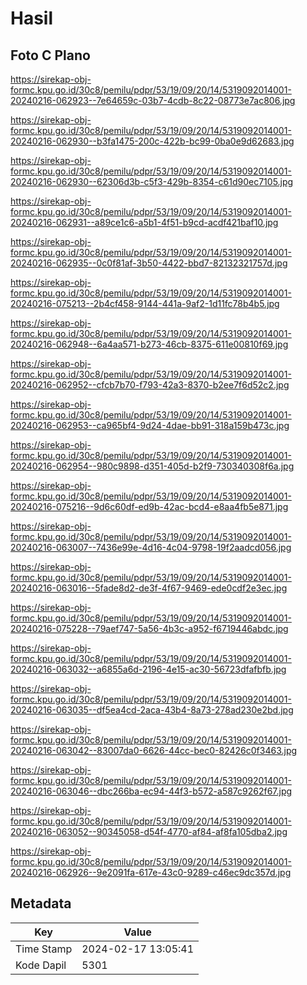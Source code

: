 # Hasil

## Foto C Plano

https://sirekap-obj-formc.kpu.go.id/30c8/pemilu/pdpr/53/19/09/20/14/5319092014001-20240216-062923--7e64659c-03b7-4cdb-8c22-08773e7ac806.jpg

https://sirekap-obj-formc.kpu.go.id/30c8/pemilu/pdpr/53/19/09/20/14/5319092014001-20240216-062930--b3fa1475-200c-422b-bc99-0ba0e9d62683.jpg

https://sirekap-obj-formc.kpu.go.id/30c8/pemilu/pdpr/53/19/09/20/14/5319092014001-20240216-062930--62306d3b-c5f3-429b-8354-c61d90ec7105.jpg

https://sirekap-obj-formc.kpu.go.id/30c8/pemilu/pdpr/53/19/09/20/14/5319092014001-20240216-062931--a89ce1c6-a5b1-4f51-b9cd-acdf421baf10.jpg

https://sirekap-obj-formc.kpu.go.id/30c8/pemilu/pdpr/53/19/09/20/14/5319092014001-20240216-062935--0c0f81af-3b50-4422-bbd7-82132321757d.jpg

https://sirekap-obj-formc.kpu.go.id/30c8/pemilu/pdpr/53/19/09/20/14/5319092014001-20240216-075213--2b4cf458-9144-441a-9af2-1d11fc78b4b5.jpg

https://sirekap-obj-formc.kpu.go.id/30c8/pemilu/pdpr/53/19/09/20/14/5319092014001-20240216-062948--6a4aa571-b273-46cb-8375-611e00810f69.jpg

https://sirekap-obj-formc.kpu.go.id/30c8/pemilu/pdpr/53/19/09/20/14/5319092014001-20240216-062952--cfcb7b70-f793-42a3-8370-b2ee7f6d52c2.jpg

https://sirekap-obj-formc.kpu.go.id/30c8/pemilu/pdpr/53/19/09/20/14/5319092014001-20240216-062953--ca965bf4-9d24-4dae-bb91-318a159b473c.jpg

https://sirekap-obj-formc.kpu.go.id/30c8/pemilu/pdpr/53/19/09/20/14/5319092014001-20240216-062954--980c9898-d351-405d-b2f9-730340308f6a.jpg

https://sirekap-obj-formc.kpu.go.id/30c8/pemilu/pdpr/53/19/09/20/14/5319092014001-20240216-075216--9d6c60df-ed9b-42ac-bcd4-e8aa4fb5e871.jpg

https://sirekap-obj-formc.kpu.go.id/30c8/pemilu/pdpr/53/19/09/20/14/5319092014001-20240216-063007--7436e99e-4d16-4c04-9798-19f2aadcd056.jpg

https://sirekap-obj-formc.kpu.go.id/30c8/pemilu/pdpr/53/19/09/20/14/5319092014001-20240216-063016--5fade8d2-de3f-4f67-9469-ede0cdf2e3ec.jpg

https://sirekap-obj-formc.kpu.go.id/30c8/pemilu/pdpr/53/19/09/20/14/5319092014001-20240216-075228--79aef747-5a56-4b3c-a952-f6719446abdc.jpg

https://sirekap-obj-formc.kpu.go.id/30c8/pemilu/pdpr/53/19/09/20/14/5319092014001-20240216-063032--a6855a6d-2196-4e15-ac30-56723dfafbfb.jpg

https://sirekap-obj-formc.kpu.go.id/30c8/pemilu/pdpr/53/19/09/20/14/5319092014001-20240216-063035--df5ea4cd-2aca-43b4-8a73-278ad230e2bd.jpg

https://sirekap-obj-formc.kpu.go.id/30c8/pemilu/pdpr/53/19/09/20/14/5319092014001-20240216-063042--83007da0-6626-44cc-bec0-82426c0f3463.jpg

https://sirekap-obj-formc.kpu.go.id/30c8/pemilu/pdpr/53/19/09/20/14/5319092014001-20240216-063046--dbc266ba-ec94-44f3-b572-a587c9262f67.jpg

https://sirekap-obj-formc.kpu.go.id/30c8/pemilu/pdpr/53/19/09/20/14/5319092014001-20240216-063052--90345058-d54f-4770-af84-af8fa105dba2.jpg

https://sirekap-obj-formc.kpu.go.id/30c8/pemilu/pdpr/53/19/09/20/14/5319092014001-20240216-062926--9e2091fa-617e-43c0-9289-c46ec9dc357d.jpg


## Metadata

| Key        | Value               |
| ---------- | ------------------- |
| Time Stamp | 2024-02-17 13:05:41 |
| Kode Dapil | 5301                |



